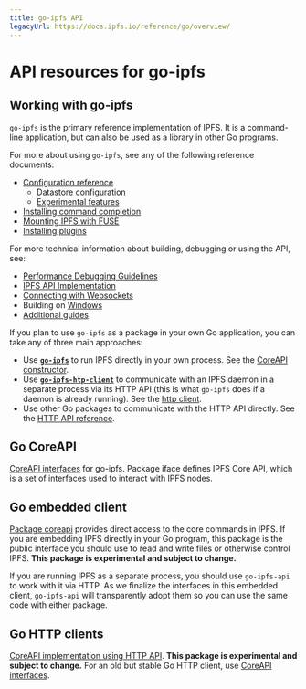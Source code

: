 ```yaml
---
title: go-ipfs API
legacyUrl: https://docs.ipfs.io/reference/go/overview/
---
```


# API resources for go-ipfs

## Working with go-ipfs

`go-ipfs` is the primary reference implementation of IPFS. It is a command-line application, but can also be used as a library in other Go programs.

For more about using `go-ipfs`, see any of the following reference documents:

- [Configuration reference](https://github.com/ipfs/go-ipfs/blob/master/docs/config.md)
  - [Datastore configuration](https://github.com/ipfs/go-ipfs/blob/master/docs/datastores.md)
  - [Experimental features](https://github.com/ipfs/go-ipfs/blob/master/docs/experimental-features.md)
- [Installing command completion](https://github.com/ipfs/go-ipfs/blob/master/docs/command-completion.md)
- [Mounting IPFS with FUSE](https://github.com/ipfs/go-ipfs/blob/master/docs/fuse.md)
- [Installing plugins](https://github.com/ipfs/go-ipfs/blob/master/docs/plugins.md)

For more technical information about building, debugging or using the API, see:

- [Performance Debugging Guidelines](https://github.com/ipfs/go-ipfs/blob/master/docs/debug-guide.md)
- [IPFS API Implementation](https://github.com/ipfs/go-ipfs/blob/master/docs/implement-api-bindings.md)
- [Connecting with Websockets](https://github.com/ipfs/go-ipfs/blob/master/docs/transports.md)
- Building on [Windows](https://github.com/ipfs/go-ipfs/blob/master/docs/windows.md)
- [Additional guides](https://github.com/ipfs/go-ipfs/blob/master/docs/)

If you plan to use `go-ipfs` as a package in your own Go application, you can take any of three main approaches:

- Use **[`go-ipfs`](https://github.com/ipfs/go-ipfs)** to run IPFS directly in your own process. See the [CoreAPI constructor](/go/pkg/go-ipfs/core/coreapi).
- Use **[`go-ipfs-htp-client`](https://github.com/ipfs/go-ipfs-http-client)** to communicate with an IPFS daemon in a separate process via its HTTP API (this is what `go-ipfs` does if a daemon is already running). See the [http client](/go/pkg/go-ipfs-http-client).
- Use other Go packages to communicate with the HTTP API directly. See the [HTTP API reference](/reference/http/api/).

## Go CoreAPI

[CoreAPI interfaces](https://godoc.org/github.com/ipfs/interface-go-ipfs-core) for go-ipfs. Package iface defines IPFS Core API, which is a set of interfaces used to interact with IPFS nodes.

## Go embedded client

[Package coreapi](https://godoc.org/github.com/ipfs/go-ipfs/core/coreapi) provides direct access to the core commands in IPFS. If you are embedding IPFS directly in your Go program, this package is the public interface you should use to read and write files or otherwise control IPFS. **This package is experimental and subject to change.**

If you are running IPFS as a separate process, you should use `go-ipfs-api` to work with it via HTTP. As we finalize the interfaces in this embedded client, `go-ipfs-api` will transparently adopt them so you can use the same code with either package.

## Go HTTP clients

[CoreAPI implementation using HTTP API](https://godoc.org/github.com/ipfs/go-ipfs-http-client). **This package is experimental and subject to change.** For an old but stable Go HTTP client, use [CoreAPI interfaces](https://godoc.org/github.com/ipfs/interface-go-ipfs-core).

<LegacyCallout />
